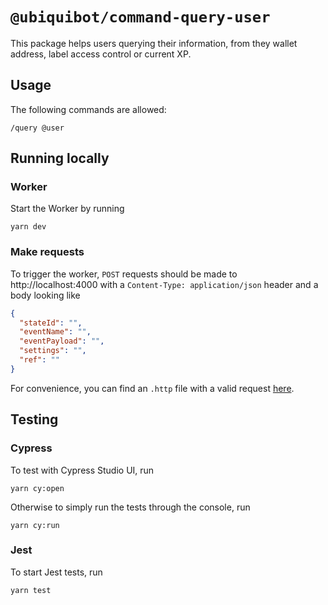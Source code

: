 # `@ubiquibot/command-query-user`

This package helps users querying their information, from they wallet address, label access control or current XP.

## Usage

The following commands are allowed:

```shell
/query @user
```

## Running locally
### Worker
Start the Worker by running
```shell
yarn dev
```

### Make requests
To trigger the worker, `POST` requests should be made to http://localhost:4000 with a `Content-Type: application/json`
header and a body looking like
```json
{
  "stateId": "",
  "eventName": "",
  "eventPayload": "",
  "settings": "",
  "ref": ""
}
```
For convenience, you can find an `.http` file with a valid request [here](/tests/http/request.http).

## Testing

### Cypress

To test with Cypress Studio UI, run

```shell
yarn cy:open
```

Otherwise to simply run the tests through the console, run

```shell
yarn cy:run
```

### Jest

To start Jest tests, run

```shell
yarn test
```
